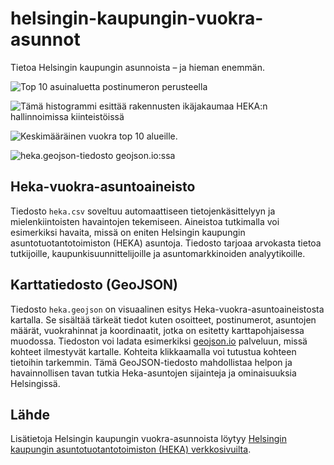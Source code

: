 # helsingin-kaupungin-vuokra-asunnot

Tietoa Helsingin kaupungin asunnoista – ja hieman enemmän.

![Top 10 asuinaluetta postinumeron perusteella](https://github.com/mrnilcs/helsingin-kaupungin-vuokra-asunnot/assets/46895917/bb058f33-0ace-4cf3-b6b2-96dc59c2cc7c)

![Tämä histogrammi esittää rakennusten ikäjakaumaa HEKA:n hallinnoimissa kiinteistöissä](https://github.com/mrnilcs/helsingin-kaupungin-vuokra-asunnot/assets/46895917/a086f342-1a72-47f9-90ee-4c95cf41069a)

![Keskimääräinen vuokra top 10 alueille.](https://github.com/mrnilcs/helsingin-kaupungin-vuokra-asunnot/assets/46895917/cd1e912f-7b98-40c2-90eb-6f0aff6f3f66)

![heka.geojson-tiedosto geojson.io:ssa](https://github.com/mrnilcs/helsingin-kaupungin-vuokra-asunnot/assets/46895917/09ca96ff-0b72-45b5-be60-dd617263d885)

## Heka-vuokra-asuntoaineisto

Tiedosto `heka.csv` soveltuu automaattiseen tietojenkäsittelyyn ja mielenkiintoisten havaintojen tekemiseen. Aineistoa tutkimalla voi esimerkiksi havaita, missä on eniten Helsingin kaupungin asuntotuotantotoimiston (HEKA) asuntoja. Tiedosto tarjoaa arvokasta tietoa tutkijoille, kaupunkisuunnittelijoille ja asuntomarkkinoiden analyytikoille.

## Karttatiedosto (GeoJSON)

Tiedosto `heka.geojson` on visuaalinen esitys Heka-vuokra-asuntoaineistosta kartalla. Se sisältää tärkeät tiedot kuten osoitteet, postinumerot, asuntojen määrät, vuokrahinnat ja koordinaatit, jotka on esitetty karttapohjaisessa muodossa. Tiedoston voi ladata esimerkiksi [geojson.io](https://geojson.io/) palveluun, missä kohteet ilmestyvät kartalle. Kohteita klikkaamalla voi tutustua kohteen tietoihin tarkemmin. Tämä GeoJSON-tiedosto mahdollistaa helpon ja havainnollisen tavan tutkia Heka-asuntojen sijainteja ja ominaisuuksia Helsingissä.

## Lähde

Lisätietoja Helsingin kaupungin vuokra-asunnoista löytyy [Helsingin kaupungin asuntotuotantotoimiston (HEKA) verkkosivuilta](https://www.hekaoy.fi/kohteet/tutustu-kohteisi).
